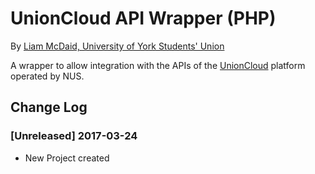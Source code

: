 # UnionCloud API Wrapper (PHP)
By [Liam McDaid, University of York Students' Union](http://www.yusu.org)

A wrapper to allow integration with the APIs of the [UnionCloud](http://www.unioncloud.co.uk) platform operated by NUS.

## Change Log
### [Unreleased] 2017-03-24 
- New Project created 
